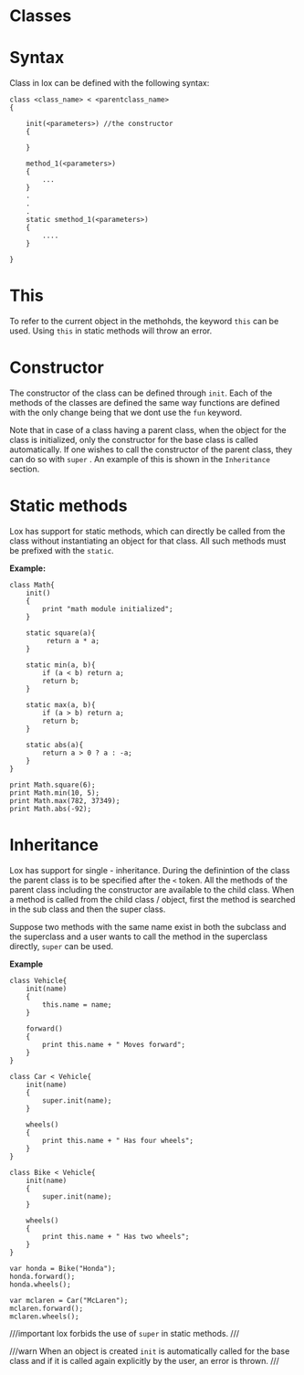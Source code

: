 # Classes

# Syntax

Class in lox can be defined with the following syntax:

```
class <class_name> < <parentclass_name>
{

    init(<parameters>) //the constructor
    {

    }

    method_1(<parameters>)
    {
        ...
    }
    .
    .
    .
    static smethod_1(<parameters>)
    {
        ....
    }

}
```
# This

To refer to the current object in the methohds, the keyword `this` can be used. Using `this` in static methods will throw an error.

# Constructor

The constructor of the class can be defined through `init`. Each of the methods of the classes are defined the same way functions are defined with the only change being that we dont use the `fun` keyword. 

Note that in case of a class having a parent class, when the object for the class is initialized, only the constructor for the base class is called automatically. If one wishes to call the constructor of the parent class, they can do so with `super` . An example of this is shown in the `Inheritance` section.

# Static methods

Lox has support for static methods, which can directly be called from the class without instantiating an object for that class. All such methods must be prefixed with the `static`.

**Example:**

```
class Math{
    init()
    {
        print "math module initialized";
    }

    static square(a){
         return a * a;
    }

    static min(a, b){
        if (a < b) return a;
        return b;
    }

    static max(a, b){
        if (a > b) return a;
        return b;
    }

    static abs(a){
        return a > 0 ? a : -a;
    }
}

print Math.square(6);
print Math.min(10, 5);
print Math.max(782, 37349);
print Math.abs(-92);

```

# Inheritance

Lox has support for single - inheritance. During the definintion of the class the parent class is to be specified after the `<` token. All the methods of the parent class including the constructor are available to the child class. When a method is called from the child class / object, first the method is searched in the sub class and then the super class.

 Suppose two methods with the same name exist in both the subclass and the superclass and a user wants to call the method in the superclass directly, `super` can be used.


**Example**

```
class Vehicle{
    init(name)
    {
        this.name = name;
    }

    forward()
    {
        print this.name + " Moves forward";
    }
}

class Car < Vehicle{
    init(name)
    {
        super.init(name);
    }
    
    wheels()
    {
        print this.name + " Has four wheels";
    }
}

class Bike < Vehicle{
    init(name)
    {
        super.init(name);
    }

    wheels()
    {
        print this.name + " Has two wheels";
    }
}

var honda = Bike("Honda");
honda.forward();
honda.wheels();

var mclaren = Car("McLaren");
mclaren.forward();
mclaren.wheels();
```
///important
 lox forbids the use of `super` in static methods.
///

///warn
 When an object is created `init` is automatically called for the base class and if it is called again explicitly by the user, an error is thrown.
///